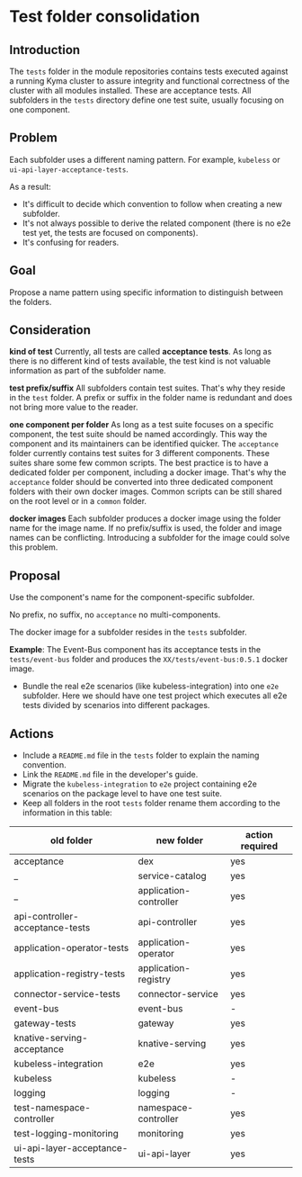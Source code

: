 # Test folder consolidation

## Introduction
The `tests` folder in the module repositories contains tests executed against a running Kyma cluster to assure integrity and functional correctness of the cluster with all modules installed.
These are acceptance tests.
All subfolders in the `tests` directory define one test suite, usually focusing on one component.

## Problem
Each subfolder uses a different naming pattern. For example, `kubeless` or `ui-api-layer-acceptance-tests`.

As a result:
- It's difficult to decide which convention to follow when creating a new subfolder.
- It's not always possible to derive the related component (there is no e2e test yet, the tests are focused on components).
- It's confusing for readers.

## Goal

Propose a name pattern using specific information to distinguish between the folders.

## Consideration

**kind of test** Currently, all tests are called **acceptance tests**. As long as there is no different kind of tests available, the test kind is not valuable information as part of the subfolder name.

**test prefix/suffix** All subfolders contain test suites. That's why they reside in the `test` folder. A prefix or suffix in the folder name is redundant and does not bring more value to the reader.

**one component per folder** As long as a test suite focuses on a specific component, the test suite should be named accordingly. This way the component and its maintainers can be identified quicker.
The `acceptance` folder currently contains test suites for 3 different components. These suites share some few common scripts. The best practice is to have a dedicated folder per component, including a docker image. That's why the `acceptance` folder should be converted into three dedicated component folders with their own docker images. Common scripts can be still shared on the root level or in a `common` folder.

**docker images** Each subfolder produces a docker image using the folder name for the image name. If no prefix/suffix is used, the folder and image names can be conflicting. Introducing a subfolder for the image could solve this problem.

## Proposal

Use the component's name for the component-specific subfolder.

No prefix, no suffix, no `acceptance` no multi-components.

The docker image for a subfolder resides in the `tests` subfolder.

**Example**: The Event-Bus component has its acceptance tests in the `tests/event-bus` folder and produces the `XX/tests/event-bus:0.5.1` docker image.

+ Bundle the real e2e scenarios (like kubeless-integration) into one `e2e` subfolder. Here we should have one test project which executes all e2e tests divided by scenarios into different packages.

## Actions

- Include a `README.md` file in the `tests` folder to explain the naming convention.
- Link the `README.md` file in the developer's guide.
- Migrate the `kubeless-integration` to `e2e` project containing e2e scenarios on the package level to have one test suite.
- Keep all folders in the root `tests` folder rename them according to the information in this table:

| old folder | new folder | action required |
|------------|------------|-----------------|
| acceptance | dex | yes |
| _ | service-catalog | yes |
| _ | application-controller | yes |
|api-controller-acceptance-tests|api-controller| yes |
|application-operator-tests|application-operator| yes |
|application-registry-tests|application-registry|yes|
|connector-service-tests|connector-service| yes |
|event-bus|event-bus| - |
|gateway-tests|gateway|yes|
|knative-serving-acceptance|knative-serving|yes|
|kubeless-integration|e2e|yes|
|kubeless|kubeless|-|
|logging|logging|-|
|test-namespace-controller|namespace-controller|yes|
|test-logging-monitoring|monitoring|yes|
|ui-api-layer-acceptance-tests|ui-api-layer|yes|
